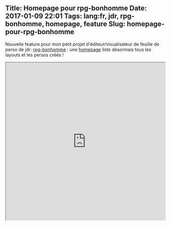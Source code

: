 Title: Homepage pour rpg-bonhomme
Date: 2017-01-09 22:01
Tags: lang:fr, jdr, rpg-bonhomme, homepage, feature
Slug: homepage-pour-rpg-bonhomme
---
Nouvelle feature pour mon petit projet d'éditeur/visualisateur de feuille de perso de jdr: [rpg-bonhomme](https://github.com/Lucas-C/rpg-bonhomme) : une [homepage](https://chezsoi.org/lucas/jdr/rpg-bonhomme) liste désormais tous les layouts et les persos créés !

<iframe width="100%" height="500" src="https://chezsoi.org/lucas/jdr/rpg-bonhomme/"></iframe>